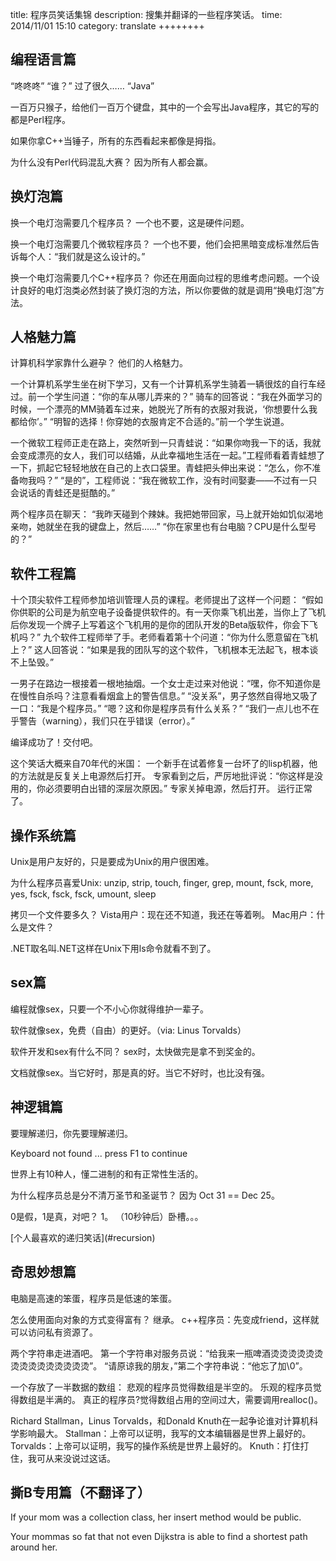 title:  程序员笑话集锦
description: 搜集并翻译的一些程序笑话。
time: 2014/11/01 15:10
category: translate
++++++++

## 编程语言篇

“咚咚咚”
“谁？”
过了很久……
“Java”

一百万只猴子，给他们一百万个键盘，其中的一个会写出Java程序，其它的写的都是Perl程序。

如果你拿C++当锤子，所有的东西看起来都像是拇指。

为什么没有Perl代码混乱大赛？
因为所有人都会赢。

## 换灯泡篇

换一个电灯泡需要几个程序员？
一个也不要，这是硬件问题。

换一个电灯泡需要几个微软程序员？
一个也不要，他们会把黑暗变成标准然后告诉每个人：“我们就是这么设计的。”

换一个电灯泡需要几个C++程序员？
你还在用面向过程的思维考虑问题。一个设计良好的电灯泡类必然封装了换灯泡的方法，所以你要做的就是调用“换电灯泡”方法。

## 人格魅力篇

计算机科学家靠什么避孕？
他们的人格魅力。

一个计算机系学生坐在树下学习，又有一个计算机系学生骑着一辆很炫的自行车经过。前一个学生问道：“你的车从哪儿弄来的？”
骑车的回答说：“我在外面学习的时候，一个漂亮的MM骑着车过来，她脱光了所有的衣服对我说，‘你想要什么我都给你’。”
“明智的选择！你穿她的衣服肯定不合适的。”前一个学生说道。

一个微软工程师正走在路上，突然听到一只青蛙说：“如果你吻我一下的话，我就会变成漂亮的女人，我们可以结婚，从此幸福地生活在一起。”工程师看着青蛙想了一下，抓起它轻轻地放在自己的上衣口袋里。青蛙把头伸出来说：“怎么，你不准备吻我吗？”
“是的”，工程师说：“我在微软工作，没有时间娶妻——不过有一只会说话的青蛙还是挺酷的。”

两个程序员在聊天：
“我昨天碰到个辣妹。我把她带回家，马上就开始如饥似渴地亲吻，她就坐在我的键盘上，然后……”
“你在家里也有台电脑？CPU是什么型号的？”


## 软件工程篇
十个顶尖软件工程师参加培训管理人员的课程。老师提出了这样一个问题：
“假如你供职的公司是为航空电子设备提供软件的。有一天你乘飞机出差，当你上了飞机后你发现一个牌子上写着这个飞机用的是你的团队开发的Beta版软件，你会下飞机吗？”
九个软件工程师举了手。老师看着第十个问道：“你为什么愿意留在飞机上？”
这人回答说：“如果是我的团队写的这个软件，飞机根本无法起飞，根本谈不上坠毁。”

一男子在路边一根接着一根地抽烟。一个女士走过来对他说：“嘿，你不知道你是在慢性自杀吗？注意看看烟盒上的警告信息。”
“没关系”，男子悠然自得地又吸了一口：“我是个程序员。”
“嗯？这和你是程序员有什么关系？”
“我们一点儿也不在乎警告（warning），我们只在乎错误（error）。”

编译成功了！交付吧。

这个笑话大概来自70年代的米国：
一个新手在试着修复一台坏了的lisp机器，他的方法就是反复关上电源然后打开。
专家看到之后，严厉地批评说：“你这样是没用的，你必须要明白出错的深层次原因。”
专家关掉电源，然后打开。
运行正常了。

## 操作系统篇
Unix是用户友好的，只是要成为Unix的用户很困难。

为什么程序员喜爱Unix:
unzip, strip, touch, finger, grep, mount, fsck, more, yes, fsck, fsck, fsck, umount, sleep

拷贝一个文件要多久？
Vista用户：现在还不知道，我还在等着咧。
Mac用户：什么是文件？

.NET取名叫.NET这样在Unix下用ls命令就看不到了。

## sex篇
编程就像sex，只要一个不小心你就得维护一辈子。

软件就像sex，免费（自由）的更好。（via: Linus Torvalds）

软件开发和sex有什么不同？
sex时，太快做完是拿不到奖金的。

文档就像sex。当它好时，那是真的好。当它不好时，也比没有强。

## 神逻辑篇
要理解递归，你先要理解递归。

Keyboard not found ... press F1 to continue

世界上有10种人，懂二进制的和有正常性生活的。

为什么程序员总是分不清万圣节和圣诞节？
因为 Oct 31 == Dec 25。

0是假，1是真，对吧？
1。
（10秒钟后）卧槽。。。

<div id="recursion"></div>
[个人最喜欢的递归笑话](#recursion)

## 奇思妙想篇
电脑是高速的笨蛋，程序员是低速的笨蛋。

怎么使用面向对象的方式变得富有？
继承。
c++程序员：先变成friend，这样就可以访问私有资源了。

两个字符串走进酒吧。
第一个字符串对服务员说：“给我来一瓶啤酒烫烫烫烫烫烫烫烫烫烫烫烫烫烫烫”。
“请原谅我的朋友，”第二个字符串说：“他忘了加\0”。

一个存放了一半数据的数组：
悲观的程序员觉得数组是半空的。
乐观的程序员觉得数组是半满的。
真正的程序员?觉得数组占用的空间过大，需要调用realloc()。

Richard Stallman，Linus Torvalds，和Donald Knuth在一起争论谁对计算机科学影响最大。
Stallman：上帝可以证明，我写的文本编辑器是世界上最好的。
Torvalds：上帝可以证明，我写的操作系统是世界上最好的。
Knuth：打住打住，我可从来没说过这话。

## 撕B专用篇（不翻译了）
If your mom was a collection class, her insert method would be public.

Your mommas so fat that not even Dijkstra is able to find a shortest path around her.